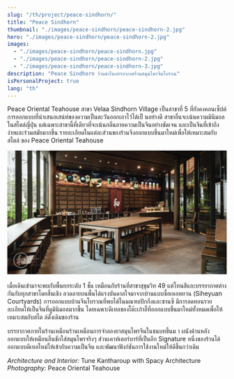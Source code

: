 ```yaml
---
slug: "/th/project/peace-sindhorn/"
title: "Peace Sindhorn"
thumbnail: "./images/peace-sindhorn/peace-sindhorn-2.jpg"
hero: "./images/peace-sindhorn/peace-sindhorn-2.jpg"
images:
  - "./images/peace-sindhorn/peace-sindhorn.jpg"
  - "./images/peace-sindhorn/peace-sindhorn-2.jpg"
  - "./images/peace-sindhorn/peace-sindhorn-3.jpg"
description: "Peace Sindhorn ร้านชาในบรรยากาศร้านสมุนไพรจีนโบราณ"
isPersonalProject: true
lang: "th"
---
```


Peace Oriental Teahouse สาขา Velaa Sindhorn Village เป็นสาขาที่ 5
ที่ยังคงคอนเซ็ปต์การออกแบบที่นำเสนอเสน่ห์ของความเป็นตะวันออกเอาไว้ได้เป็
นอย่างดี สาขาอื่นจะเน้นความมินิมอลในสไตล์ญี่ปุ่น
แต่เฉพาะสาขานี้ที่เดียวที่จะเน้นกลิ่นอายความเป็นจีนอย่างชัดเจน
และเป็นจีนที่เข้าถึงง่ายและร่วมสมัยมากขึ้น
รายละเอียดในแต่ละส่วนของร้านจึงออกแบบขึ้นมาใหม่เพื่อให้เหมาะสมกับสไตล์
ของ Peace Oriental Teahouse

![Peace Sindhorn](./images/peace-sindhorn/peace-sindhorn.jpg)

เมื่อเดินเข้ามาจะพบกับพื้นยกระดับ 1 ชั้น เหมือนกับร้านที่สาขาสุขุมวิท 49
แต่โทนสีและบรรยากาศต่างกันกับทุกสาขาโดยสิ้นเชิง
ลวดลายบนพื้นได้แรงบันดาลใจมาจากบ้านแบบซื่อเหอหยวน (Siheyuan
Courtyards) การออกแบบบ้านจีนโบราณที่พบได้ในมณฑลปักกิ่งและซานซี
มีการลดทอนรายละเอียดให้เป็นจีนที่ดูมินิมอลมากขึ้น
โดยเฉพาะดีเทลของโต๊ะเก้าอี้ที่ออกแบบขึ้นมาใหม่ทั้งหมดเพื่อให้เหมาะสมกับสไต
ล์ดั้งเดิมของร้าน

บรรยากาศภายในร้านเหมือนร้านเหมือนการจำลองยาสมุนไพรจีนในชนบทขึ้นม
า ผนังด้านหลังออกแบบให้เหมือนลิ้นชักใส่สมุนไพรจริงๆ
ส่วนเคาท์เตอร์บาร์ที่เป็นอีก Signature
หนึ่งของร้านได้ออกแบบดีเทลใหม่ให้เข้ากับความเป็นจีน
และพัฒนาฟังก์ชันการใช้งานใหม่ให้ดีขึ้นกว่าเดิม

_Architecture and Interior:_ Tune Kantharoup with Spacy Architecture  
_Photography:_ Peace Oriental Teahouse

